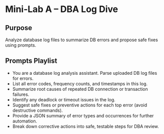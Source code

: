 # Mini-Lab A – DBA Log Dive
## Purpose
Analyze database log files to summarize DB errors and propose safe fixes using prompts.
## Prompts Playlist
- You are a database log analysis assistant. Parse uploaded DB log files for errors.
- List all error codes, frequency counts, and timestamps in this log.
- Summarize root causes of repeated DB connection or transaction failures.
- Identify any deadlock or timeout issues in the log.
- Suggest safe fixes or preventive actions for each top error (avoid destructive commands).
- Provide a JSON summary of error types and occurrences for further automation.
- Break down corrective actions into safe, testable steps for DBA review.